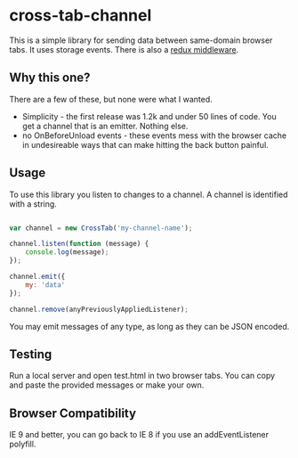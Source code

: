 # cross-tab-channel

This is a simple library for sending data between same-domain browser tabs. It uses storage events. There is also a [redux middleware](https://github.com/stutrek/cross-tab-middleware).

## Why this one?

There are a few of these, but none were what I wanted.

* Simplicity - the first release was 1.2k and under 50 lines of code. You get a channel that is an emitter. Nothing else.
* no OnBeforeUnload events - these events mess with the browser cache in undesireable ways that can make hitting the back button painful.

## Usage

To use this library you listen to changes to a channel. A channel is identified with a string.

```javascript

var channel = new CrossTab('my-channel-name');

channel.listen(function (message) {
    console.log(message);
});

channel.emit({
    my: 'data'
});

channel.remove(anyPreviouslyAppliedListener);

```

You may emit messages of any type, as long as they can be JSON encoded.

## Testing

Run a local server and open test.html in two browser tabs. You can copy and paste the provided messages or make your own.

## Browser Compatibility

IE 9 and better, you can go back to IE 8 if you use an addEventListener polyfill.
